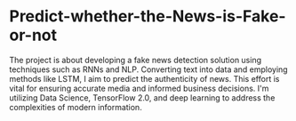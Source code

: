 # Predict-whether-the-News-is-Fake-or-not

The project is about developing a fake news detection solution using techniques such as RNNs and NLP. Converting text into data and employing methods like LSTM, I aim to predict the authenticity of news. This effort is vital for ensuring accurate media and informed business decisions. I'm utilizing Data Science, TensorFlow 2.0, and deep learning to address the complexities of modern information.
